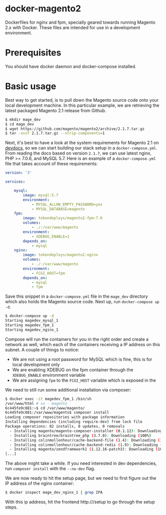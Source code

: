 # docker-magento2
Dockerfiles for nginx and fpm, specially geared towards running Magento 2.x with Docker. These files are intended for use in a development environment.

# Prerequisites
You should have docker daemon and docker-compose installed.

# Basic usage

Best way to get started, is to pull down the Magento source code onto your local development machine. In this particular example, we are retrieving the latest packaged Magento 2.1 release from Github.

```bash
$ mkdir mage_dev
$ cd mage_dev
$ wget https://github.com/magento/magento2/archive/2.1.7.tar.gz
$ tar -xvzf 2.1.7.tar.gz --strip-components=1
```

Next, it's best to have a look at the system requirements for Magento 2.1 on [devdocs](http://devdocs.magento.com/guides/v2.1/install-gde/system-requirements-tech.html), so we can start building our stack setup in a `docker-compose.yml`. From reading the docs based on version `2.1.7`, we can use latest nginx, PHP >= 7.0.6, and MySQL 5.7. Here is an example of a `docker-compose.yml` file that takes account of these requirements:

```yml
version: '3'

services:

    mysql:
        image: mysql:5.7
        environment:
            - MYSQL_ALLOW_EMPTY_PASSWORD=yes
            - MYSQL_DATABASE=magento
    fpm:
        image: tokendeploys/magento2-fpm:7.0
        volumes:
            - ./:/var/www/magento
        environment:
            - XDEBUG_ENABLE=1
        depends_on:
            - mysql
    nginx:
        image: tokendeploys/magento2-nginx
        volumes:
            - ./:/var/www/magento
        environment:
            - FCGI_HOST=fpm
        depends_on:
            - mysql
            - fpm
```

Save this snippet in a `docker-compose.yml` file in the `mage_dev` directory which also holds the Magento source code. Next up, run `docker-compose up -d`.

```bash
$ docker-compose up -d
Starting magedev_mysql_1
Starting magedev_fpm_1
Starting magedev_nginx_1
```

Compose will run the containers for you in the right order and create a network as well, which each of the containers receiving a IP address on this subnet. A couple of things to notice:
* We are not using a root password for MySQL which is fine, this is for local development only
* We are enabling XDEBUG on the fpm container through the `XDEBUG_ENABLE` environment variable
* We are assigning `fpm` to the `FCGI_HOST` variable which is exposed in the 

We need to still run some additional installation via composer:

```bash
$ docker exec -it magedev_fpm_1 /bin/sh
/var/www/html # su - magento
6c445fe9c881:~$ cd /var/www/magento/
6c445fe9c881:/var/www/magento$ composer install
Loading composer repositories with package information
Installing dependencies (including require-dev) from lock file
Package operations: 82 installs, 0 updates, 0 removals
  - Installing magento/magento-composer-installer (0.1.12): Downloading (100%)         
  - Installing braintree/braintree_php (3.7.0): Downloading (100%)         
  - Installing colinmollenhour/cache-backend-file (1.4): Downloading (100%)         
  - Installing colinmollenhour/cache-backend-redis (1.9): Downloading (100%)         
  - Installing magento/zendframework1 (1.12.16-patch3): Downloading (100%)
[...]
```

The above might take a while. If you need interested in dev dependencies, run `composer install` with the `--no-dev` flag.

We are now ready to hit the setup page, but we need to first figure out the IP address of the nginx container:

```bash
$ docker inspect mage_dev_nginx_1 | grep IPA
```

With this ip address, hit the frontend http://<nginx container ip>/setup to go through the setup steps.
